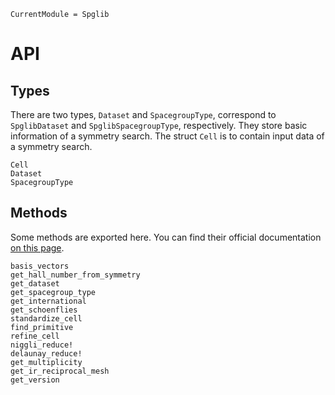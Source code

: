 ```@meta
CurrentModule = Spglib
```

# API

## Types

There are two types, `Dataset` and `SpacegroupType`, correspond to `SpglibDataset`
and `SpglibSpacegroupType`, respectively. They store basic information of a symmetry search.
The struct `Cell` is to contain input data of a symmetry search.

```@docs
Cell
Dataset
SpacegroupType
```

## Methods

Some methods are exported here.
You can find their official documentation [on this page](https://spglib.github.io/spglib/api.html).

```@docs
basis_vectors
get_hall_number_from_symmetry
get_dataset
get_spacegroup_type
get_international
get_schoenflies
standardize_cell
find_primitive
refine_cell
niggli_reduce!
delaunay_reduce!
get_multiplicity
get_ir_reciprocal_mesh
get_version
```
